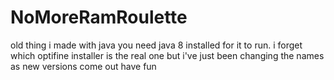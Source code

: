 # NoMoreRamRoulette
old thing i made with java you need java 8 installed for it to run. i forget which optifine installer is the real one but i've just been changing the names as new versions come out have fun
